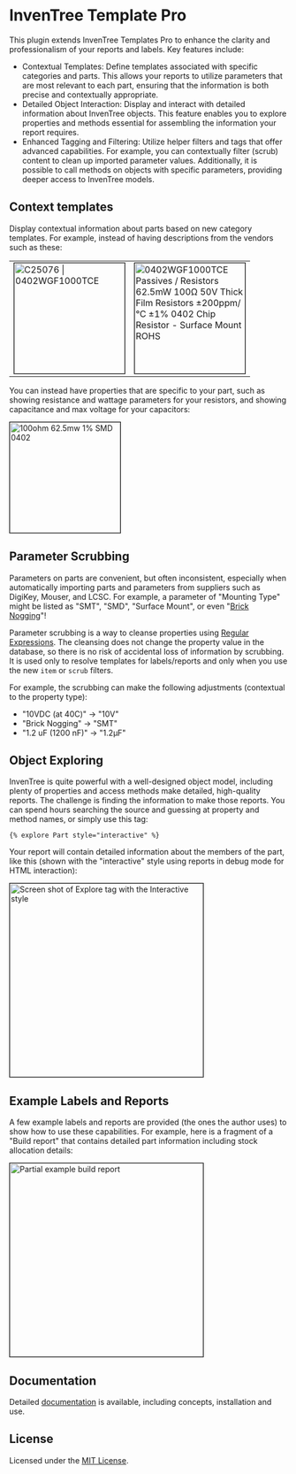 # InvenTree Template Pro

This plugin extends InvenTree Templates Pro to enhance the clarity and professionalism of your reports
and labels. Key features include:

- Contextual Templates: Define templates associated with specific categories and parts. This allows
your reports to utilize parameters that are most relevant to each part, ensuring that the
information is both precise and contextually appropriate.  
- Detailed Object Interaction: Display and interact with detailed information about InvenTree
objects. This feature enables you to explore properties and methods essential for assembling the
information your report requires.  
- Enhanced Tagging and Filtering: Utilize helper filters and tags that offer advanced capabilities.
For example, you can contextually filter (scrub) content to clean up imported parameter values.
Additionally, it is possible to call methods on objects with specific parameters, providing deeper
access to InvenTree models.

## Context templates

Display contextual information about parts based on new category templates. For example, instead of having descriptions from the vendors such as these:

<table><tr><td>
<img alt="C25076 | 0402WGF1000TCE"
src="https://github.com/cmidgley/inventree-template-pro/raw/main/doc/images/default-label-example.png"
style="border: black 1px solid" width="200px"></td>
<td><img alt="0402WGF1000TCE Passives / Resistors 62.5mW 100Ω 50V Thick Film Resistors ±200ppm/℃ ±1% 0402 Chip Resistor - Surface Mount ROHS"
src="https://github.com/cmidgley/inventree-template-pro/raw/main/doc/images/detailed-label-example.png"
style="border: black 1px solid" width="200px"></td>
</tr>
</table>

You can instead have properties that are specific to your part, such as showing resistance and wattage parameters for your resistors, and showing capacitance and max voltage for your capacitors:

<img alt="100ohm 62.5mw 1% SMD 0402" src="https://github.com/cmidgley/inventree-template-pro/raw/main/doc/images/29mm-label-example.png" style="border: black 1px
solid" width="200px">

## Parameter Scrubbing

Parameters on parts are convenient, but often inconsistent, especially when automatically importing
parts and parameters from suppliers such as DigiKey, Mouser, and LCSC. For example, a parameter of
"Mounting Type" might be listed as "SMT", "SMD", "Surface Mount", or even "[Brick
Nogging](https://www.eevblog.com/forum/chat/where-does-all-the-weird-chinese-component-terminology-come-from/msg4313581/#msg4313581)"!

Parameter scrubbing is a way to cleanse properties using [Regular
Expressions](https://en.wikipedia.org/wiki/Regular_expression).  The cleansing does not change the
property value in the database, so there is no risk of accidental loss of information by scrubbing.
It is used only to resolve templates for labels/reports and only when you use the new `item` or
`scrub` filters.

For example, the scrubbing can make the following adjustments (contextual to the property type):

- "10VDC (at 40C)" -> "10V"
- "Brick Nogging" -> "SMT"
- "1.2 uF (1200 nF)" -> "1.2µF"


## Object Exploring

InvenTree is quite powerful with a well-designed object model, including plenty of properties and access
methods make detailed, high-quality reports. The challenge is finding the information to make those
reports. You can spend hours searching the source and guessing at property and method names, or
simply use this tag:

```django
{% explore Part style="interactive" %}
```

Your report will contain detailed information about the members of the part, like this (shown with
the "interactive" style using reports in debug mode for HTML interaction):

<img alt="Screen shot of Explore tag with the Interactive style" src="https://github.com/cmidgley/inventree-template-pro/raw/main/doc/images/explore-interactive-example.png" style="border: black 1px
solid" width="350px">

## Example Labels and Reports

A few example labels and reports are provided (the ones the author uses) to show how to use these
capabilities. For example, here is a fragment of a "Build report" that contains detailed part
information including stock allocation details:

<img alt="Partial example build report" src="https://github.com/cmidgley/inventree-template-pro/raw/main/doc/images/build-report-example.png" style="border: black 1px
solid" width="350px">


## Documentation

Detailed [documentation](https://github.com/cmidgley/inventree-template-pro/tree/main/doc/README.md) is available, including concepts, installation and use.

## License

Licensed under the [MIT License](https://github.com/cmidgley/inventree-template-pro/tree/main/LICENSE).